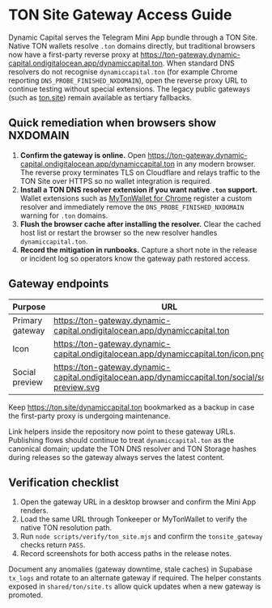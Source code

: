 # TON Site Gateway Access Guide

Dynamic Capital serves the Telegram Mini App bundle through a TON Site. Native
TON wallets resolve `.ton` domains directly, but traditional browsers now have a
first-party reverse proxy at
<https://ton-gateway.dynamic-capital.ondigitalocean.app/dynamiccapital.ton>.
When standard DNS resolvers do not recognise `dynamiccapital.ton` (for example
Chrome reporting `DNS_PROBE_FINISHED_NXDOMAIN`), open the reverse proxy URL to
continue testing without special extensions. The legacy public gateways (such as
[ton.site](https://ton.site)) remain available as tertiary fallbacks.

## Quick remediation when browsers show NXDOMAIN

1. **Confirm the gateway is online.** Open
   <https://ton-gateway.dynamic-capital.ondigitalocean.app/dynamiccapital.ton>
   in any modern browser. The reverse proxy terminates TLS on Cloudflare and
   relays traffic to the TON Site over HTTPS so no wallet integration is
   required.
2. **Install a TON DNS resolver extension if you want native `.ton` support.**
   Wallet extensions such as
   [MyTonWallet for Chrome](https://chromewebstore.google.com/detail/mytonwallet/abogkplpencnmaiffledhjgobkeeflka)
   register a custom resolver and immediately remove the
   `DNS_PROBE_FINISHED_NXDOMAIN` warning for `.ton` domains.
3. **Flush the browser cache after installing the resolver.** Clear the cached
   host list or restart the browser so the new resolver handles
   `dynamiccapital.ton`.
4. **Record the mitigation in runbooks.** Capture a short note in the release or
   incident log so operators know the gateway path restored access.

## Gateway endpoints

| Purpose         | URL                                                                                                 |
| --------------- | --------------------------------------------------------------------------------------------------- |
| Primary gateway | https://ton-gateway.dynamic-capital.ondigitalocean.app/dynamiccapital.ton                           |
| Icon            | https://ton-gateway.dynamic-capital.ondigitalocean.app/dynamiccapital.ton/icon.png                  |
| Social preview  | https://ton-gateway.dynamic-capital.ondigitalocean.app/dynamiccapital.ton/social/social-preview.svg |

Keep <https://ton.site/dynamiccapital.ton> bookmarked as a backup in case the
first-party proxy is undergoing maintenance.

Link helpers inside the repository now point to these gateway URLs. Publishing
flows should continue to treat `dynamiccapital.ton` as the canonical domain;
update the TON DNS resolver and TON Storage hashes during releases so the
gateway always serves the latest content.

## Verification checklist

1. Open the gateway URL in a desktop browser and confirm the Mini App renders.
2. Load the same URL through Tonkeeper or MyTonWallet to verify the native TON
   resolution path.
3. Run `node scripts/verify/ton_site.mjs` and confirm the `tonsite_gateway`
   checks return `PASS`.
4. Record screenshots for both access paths in the release notes.

Document any anomalies (gateway downtime, stale caches) in Supabase `tx_logs`
and rotate to an alternate gateway if required. The helper constants exposed in
`shared/ton/site.ts` allow quick updates when a new gateway is promoted.
